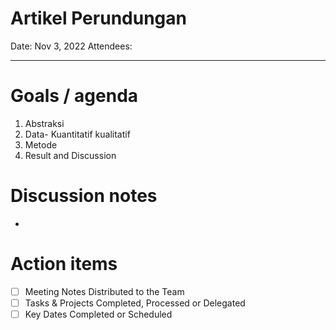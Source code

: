 # Artikel Perundungan

Date: Nov 3, 2022
Attendees:

---

# Goals / agenda
1. Abstraksi
2. Data- Kuantitatif kualitatif
3. Metode
4. Result and Discussion

# Discussion notes
- 

# Action items
- [ ] Meeting Notes Distributed to the Team
- [ ] Tasks & Projects Completed, Processed or Delegated
- [ ] Key Dates Completed or Scheduled